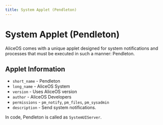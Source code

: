 ```yaml
---
title: System Applet (Pendleton)
---
```

System Applet (Pendleton)
=============

AliceOS comes with a unique applet designed for system notifications and processes that must be executed in such a manner: Pendleton.

Applet Information
------------------

-   `short_name` - Pendleton
-   `long_name` - AliceOS System
-   `version` - Uses AliceOS version
-   `author` - AliceOS Developers
-   `permissions` - `pm_notify`, `pm_files`, `pm_sysadmin`
-   `description` - Send system notifications.

In code, Pendleton is called as `SystemUIServer`.
